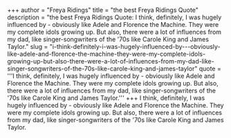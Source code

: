 +++
author = "Freya Ridings"
title = "the best Freya Ridings Quote"
description = "the best Freya Ridings Quote: I think, definitely, I was hugely influenced by - obviously like Adele and Florence the Machine. They were my complete idols growing up. But also, there were a lot of influences from my dad, like singer-songwriters of the '70s like Carole King and James Taylor."
slug = "i-think-definitely-i-was-hugely-influenced-by---obviously-like-adele-and-florence-the-machine-they-were-my-complete-idols-growing-up-but-also-there-were-a-lot-of-influences-from-my-dad-like-singer-songwriters-of-the-70s-like-carole-king-and-james-taylor"
quote = '''I think, definitely, I was hugely influenced by - obviously like Adele and Florence the Machine. They were my complete idols growing up. But also, there were a lot of influences from my dad, like singer-songwriters of the '70s like Carole King and James Taylor.'''
+++
I think, definitely, I was hugely influenced by - obviously like Adele and Florence the Machine. They were my complete idols growing up. But also, there were a lot of influences from my dad, like singer-songwriters of the '70s like Carole King and James Taylor.
